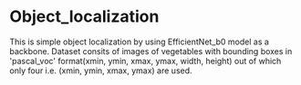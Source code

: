 # Object_localization
This is simple object localization by using EfficientNet_b0 model as a backbone. Dataset consits of images of vegetables with bounding boxes in 'pascal_voc' format(xmin, ymin, xmax, ymax, width, height) out of which only four i.e. (xmin, ymin, xmax, ymax) are used.
